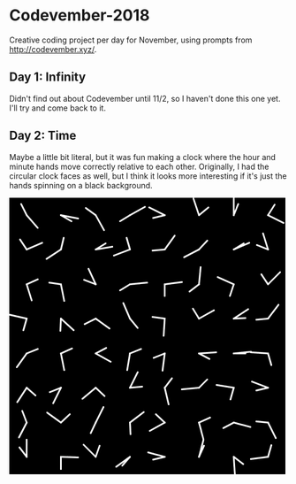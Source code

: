 # Codevember-2018
Creative coding project per day for November, using prompts from http://codevember.xyz/.

## Day 1: Infinity
Didn't find out about Codevember until 11/2, so I haven't done this one yet. I'll try and come back to it.

## Day 2: Time
Maybe a little bit literal, but it was fun making a clock where the hour and minute hands move correctly relative to each other. Originally, I had the circular clock faces as well, but I think it looks more interesting if it's just the hands spinning on a black background.

![alt text](https://raw.githubusercontent.com/ejkaplan/Codevember-2018/master/Day2_Time/day2_time.gif "Time")
